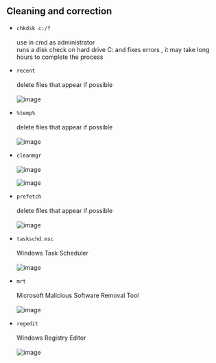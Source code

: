  ## Cleaning and correction
 
 - `chkdsk c:/f`  </br> </br>
      use in cmd as administrator </br>
      runs a disk check on hard drive C: and fixes errors , it may take long hours to complete the process
 
 - `recent`
  </br> </br>
  delete files that appear if possible
  </br> </br>
   ![image](https://github.com/devartes/Multi-Tool/assets/76822093/9d5158ea-99b3-45c8-845e-fd1dcc73bd65)

 - `%temp%`
   </br> </br>
  delete files that appear if possible
  </br> </br>
   ![image](https://github.com/devartes/Multi-Tool/assets/76822093/ef8f6a99-d730-4c77-bf57-a8ce810bf40d)

 - `cleanmgr` </br> </br>
   ![image](https://github.com/devartes/Multi-Tool/assets/76822093/a568860b-62de-4860-adf5-042b32abd9b6)
   
   ![image](https://github.com/devartes/Multi-Tool/assets/76822093/1c4408d7-bdb9-4746-a568-512d26e927d6)


 - `prefetch`
  </br> </br>
  delete files that appear if possible
  </br> </br>
  ![image](https://github.com/devartes/Multi-Tool/assets/76822093/6480cc88-164e-47f4-abea-4f3a2d366665)

 - `taskschd.msc` </br> </br>
   Windows Task Scheduler
    </br> </br>
   ![image](https://github.com/devartes/Multi-Tool/assets/76822093/75d0608b-3b3d-42d0-aa71-360815dbd3c9)

 - `mrt` </br> </br>
   Microsoft Malicious Software Removal Tool </br> </br>
   ![image](https://github.com/devartes/Multi-Tool/assets/76822093/0fa25616-e840-4955-8b12-9b28eb307a0c)

 - `regedit` </br> </br>
   Windows Registry Editor </br> </br>
   ![image](https://github.com/devartes/Multi-Tool/assets/76822093/aa2e3387-cf44-4ea4-9729-6477e0eef0a4)

